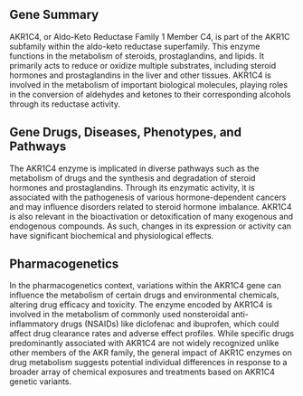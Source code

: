 ## Gene Summary
AKR1C4, or Aldo-Keto Reductase Family 1 Member C4, is part of the AKR1C subfamily within the aldo-keto reductase superfamily. This enzyme functions in the metabolism of steroids, prostaglandins, and lipids. It primarily acts to reduce or oxidize multiple substrates, including steroid hormones and prostaglandins in the liver and other tissues. AKR1C4 is involved in the metabolism of important biological molecules, playing roles in the conversion of aldehydes and ketones to their corresponding alcohols through its reductase activity.

## Gene Drugs, Diseases, Phenotypes, and Pathways
The AKR1C4 enzyme is implicated in diverse pathways such as the metabolism of drugs and the synthesis and degradation of steroid hormones and prostaglandins. Through its enzymatic activity, it is associated with the pathogenesis of various hormone-dependent cancers and may influence disorders related to steroid hormone imbalance. AKR1C4 is also relevant in the bioactivation or detoxification of many exogenous and endogenous compounds. As such, changes in its expression or activity can have significant biochemical and physiological effects.

## Pharmacogenetics
In the pharmacogenetics context, variations within the AKR1C4 gene can influence the metabolism of certain drugs and environmental chemicals, altering drug efficacy and toxicity. The enzyme encoded by AKR1C4 is involved in the metabolism of commonly used nonsteroidal anti-inflammatory drugs (NSAIDs) like diclofenac and ibuprofen, which could affect drug clearance rates and adverse effect profiles. While specific drugs predominantly associated with AKR1C4 are not widely recognized unlike other members of the AKR family, the general impact of AKR1C enzymes on drug metabolism suggests potential individual differences in response to a broader array of chemical exposures and treatments based on AKR1C4 genetic variants.